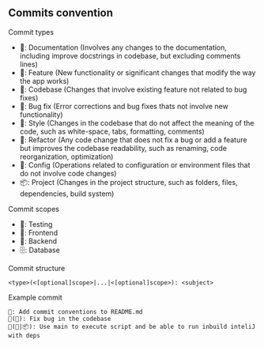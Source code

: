 ## Commits convention
Commit types

- 📃: Documentation (Involves any changes to the documentation, including improve docstrings in codebase, but excluding comments lines)
- 🌟: Feature (New functionality or significant changes that modify the way the app works)
- 🧩: Codebase (Changes that involve existing feature not related to bug fixes)
- 🐞: Bug fix (Error corrections and bug fixes thats not involve new functionality)
- 🎨: Style (Changes in the codebase that do not affect the meaning of the code, such as white-space, tabs, formatting, comments)
- 🔁: Refactor (Any code change that does not fix a bug or add a feature but improves the codebase readability, such as renaming, code reorganization, optimization) 
- 🔧: Config (Operations related to configuration or environment files that do not involve code changes)
- 📦: Project (Changes in the project structure, such as folders, files, dependencies, build system)

Commit scopes

- 🧐: Testing
- 🔮: Frontend
- 📡: Backend
- 🗄️: Database

Commit structure

```
<type>(<[optional]scope>|...|<[optional]scope>): <subject>
```

Example commit

```
📃: Add commit conventions to README.md
🐞(🧩): Fix bug in the codebase
🔁(🧩|📦): Use main to execute script and be able to run inbuild inteliJ with deps
```
